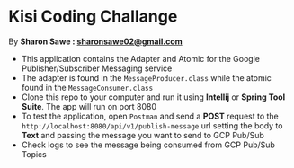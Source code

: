 # Kisi Coding Challange
By **Sharon Sawe : sharonsawe02@gmail.com** 

* This application contains the Adapter and Atomic for the Google Publisher/Subscriber Messaging service
* The adapter is found in the `MessageProducer.class` while the atomic found in the `MessageConsumer.class`
* Clone this repo to your computer and run it using **Intellij** or **Spring Tool Suite**. The app will run on port 8080
* To test the application, open `Postman` and send a **POST** request to the `http://localhost:8080/api/v1/publish-message` url setting the body to **Text** and passing the message you want to send to GCP Pub/Sub
* Check logs to see the message being consumed from GCP Pub/Sub Topics
